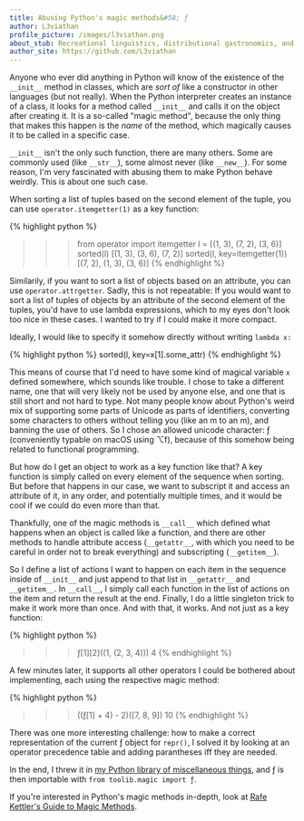 ```yaml
---
title: Abusing Python's magic methods&#58; ƒ
author: L3viathan
profile_picture: /images/l3viathan.png
about_stub: Recreational linguistics, distributional gastronomics, and applied galettalogy.
author_site: https://github.com/L3viathan
---
```


Anyone who ever did anything in Python will know of the existence of the
`__init__` method in classes, which are _sort of_ like a constructor in other
languages (but not really).  When the Python interpreter creates an instance of
a class, it looks for a method called `__init__` and calls it on the object
after creating it. It is a so-called "magic method", because the only thing
that makes this happen is the _name_ of the method, which magically causes it
to be called in a specific case.

`__init__` isn't the only such function, there are many others. Some are
commonly used (like `__str__`), some almost never (like `__new__`). For some
reason, I'm very fascinated with abusing them to make Python behave weirdly.
This is about one such case.

When sorting a list of tuples based on the second element of the tuple, you can
use `operator.itemgetter(1)` as a key function:

{% highlight python %}
>>> from operator import itemgetter
>>> l = [(1, 3), (7, 2), (3, 6)]
>>> sorted(l)
[(1, 3), (3, 6), (7, 2)]
>>> sorted(l, key=itemgetter(1))
[(7, 2), (1, 3), (3, 6)]
{% endhighlight %}

Similarily, if you want to sort a list of objects based on an attribute, you
can use `operator.attrgetter`. Sadly, this is not repeatable: If you would want
to sort a list of tuples of objects by an attribute of the second element of
the tuples, you'd have to use lambda expressions, which to my eyes don't look
too nice in these cases. I wanted to try if I could make it more compact.

Ideally, I would like to specify it somehow directly without writing `lambda
x:`

{% highlight python %}
sorted(l, key=x[1].some_attr)
{% endhighlight %}

This means of course that I'd need to have some kind of magical variable `x`
defined somewhere, which sounds like trouble. I chose to take a different name,
one that will very likely not be used by anyone else, and one that is still
short and not hard to type. Not many people know about Python's weird mix of
supporting some parts of Unicode as parts of identifiers, converting some
characters to others without telling you (like an ⅿ to an m), and banning the
use of others. So I chose an allowed unicode character: ƒ (conveniently typable
on macOS using ⌥f), because of this somehow being related to functional
programming.

But how do I get an object to work as a key function like that? A key function
is simply called on every element of the sequence when sorting. But before that
happens in our case, we want to subscript it and access an attribute of it, in
any order, and potentially multiple times, and it would be cool if we could do
even more than that.

Thankfully, one of the magic methods is `__call__` which defined what happens
when an object is called like a function, and there are other methods to handle
attribute access (`__getattr__`, with which you need to be careful in order not
to break everything) and subscripting (`__getitem__`).

So I define a list of actions I want to happen on each item in the sequence
inside of `__init__` and just append to that list in `__getattr__` and
`__getitem__`. In `__call__`, I simply call each function in the list of
actions on the item and return the result at the end. Finally, I do a little
singleton trick to make it work more than once. And with that, it works. And
not just as a key function:

{% highlight python %}
>>> ƒ[1][2]((1, (2, 3, 4)))
4
{% endhighlight %}


A few minutes later, it supports all other operators I could be bothered about
implementing, each using the respective magic method:

{% highlight python %}
>>> ((ƒ[1] + 4) - 2)([7, 8, 9])
10
{% endhighlight %}

There was one more interesting challenge: how to make a correct representation
of the current ƒ object for `repr()`, I solved it by looking at an operator
precedence table and adding parantheses iff they are needed.

In the end, I threw it in [my Python library of miscellaneous
things](https://github.com/L3viathan/toolib/), and ƒ is then importable with
`from toolib.magic import ƒ`.

If you're interested in Python's magic methods in-depth, look at [Rafe Kettler's
Guide to Magic Methods](http://www.rafekettler.com/magicmethods.html).

